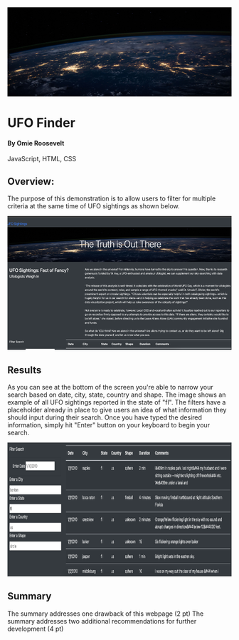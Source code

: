 <img src="https://github.com/oroosevelt/UFOs/blob/main/nasa.jpg" width="1000" height="200" />

# UFO Finder
#### By Omie Roosevelt
JavaScript, HTML, CSS


## Overview:

The purpose of this demonstration is to allow users to filter for multiple criteria at the same time of UFO sightings as shown below. 

<img src="https://github.com/oroosevelt/UFOs/blob/main/webpage.png" width="1000" height="300" />

## Results
As you can see at the bottom of the screen you're able to narrow your search based on date, city, state, country and shape.
The image shows an example of all UFO sightings reported in the state of "fl". The filters have a placeholder already in place to give users an idea of what information they should input during their search. Once you have typed the desired information, simply hit "Enter" button on your keyboard to begin your search. 


<img src="https://github.com/oroosevelt/UFOs/blob/main/filter_data.png" width="1000" height="300" />



## Summary

The summary addresses one drawback of this webpage (2 pt)
The summary addresses two additional recommendations for further development (4 pt)

